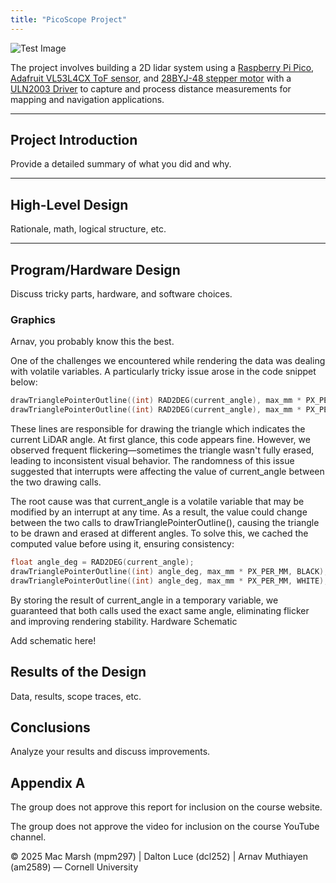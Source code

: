 ```yaml
---
title: "PicoScope Project"
---
```


![Test Image](test.png)

The project involves building a 2D lidar system using a
[Raspberry Pi Pico](https://datasheets.raspberrypi.com/pico/pico-datasheet.pdf),
[Adafruit VL53L4CX ToF sensor](https://www.adafruit.com/product/5425), and
[28BYJ-48 stepper motor](https://www.mouser.com/datasheet/2/758/stepd-01-data-sheet-1143075.pdf) with a
[ULN2003 Driver](https://www.hadex.cz/spec/m513.pdf)
to capture and process distance measurements for mapping and navigation applications.

---

## Project Introduction

Provide a detailed summary of what you did and why.

---

## High-Level Design

Rationale, math, logical structure, etc.

---

## Program/Hardware Design

Discuss tricky parts, hardware, and software choices.

### Graphics

Arnav, you probably know this the best.

One of the challenges we encountered while rendering the data was dealing with volatile variables. A particularly tricky issue arose in the code snippet below:

```c
drawTrianglePointerOutline((int) RAD2DEG(current_angle), max_mm * PX_PER_MM, BLACK);
drawTrianglePointerOutline((int) RAD2DEG(current_angle), max_mm * PX_PER_MM, WHITE);
```

These lines are responsible for drawing the triangle which indicates the current LiDAR angle. At first glance, this code appears fine. However, we observed frequent flickering—sometimes the triangle wasn't fully erased, leading to inconsistent visual behavior. The randomness of this issue suggested that interrupts were affecting the value of current_angle between the two drawing calls.

The root cause was that current_angle is a volatile variable that may be modified by an interrupt at any time. As a result, the value could change between the two calls to drawTrianglePointerOutline(), causing the triangle to be drawn and erased at different angles. To solve this, we cached the computed value before using it, ensuring consistency:

```c
float angle_deg = RAD2DEG(current_angle);
drawTrianglePointerOutline((int) angle_deg, max_mm * PX_PER_MM, BLACK);
drawTrianglePointerOutline((int) angle_deg, max_mm * PX_PER_MM, WHITE);
```

By storing the result of current_angle in a temporary variable, we guaranteed that both calls used the exact same angle, eliminating flicker and improving rendering stability.
Hardware Schematic

Add schematic here!

## Results of the Design

Data, results, scope traces, etc.

## Conclusions

Analyze your results and discuss improvements.

## Appendix A

The group does not approve this report for inclusion on the course website.

The group does not approve the video for inclusion on the course YouTube channel.

© 2025 Mac Marsh (mpm297) | Dalton Luce (dcl252) | Arnav Muthiayen (am2589) — Cornell University
